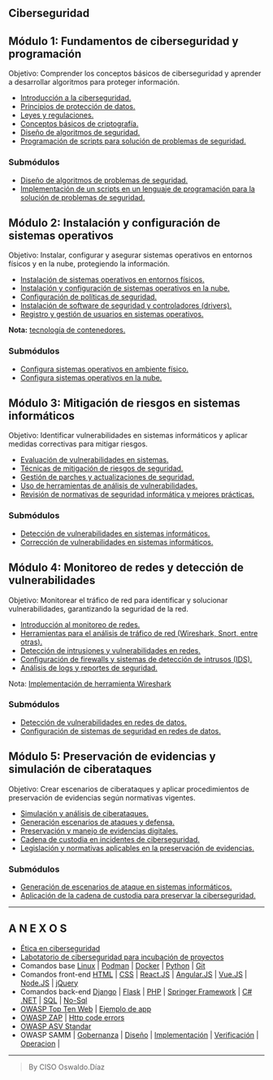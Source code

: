 ## Ciberseguridad 
## Módulo 1: Fundamentos de ciberseguridad y programación
Objetivo: Comprender los conceptos básicos de ciberseguridad y aprender a desarrollar algoritmos para proteger información. 
- [Introducción a la ciberseguridad.](assets/introduccion.md)
- [Principios de protección de datos.](assets/proteccion_datos.md)
- [Leyes y regulaciones.](assets/leyes_y_regulaciones.md)
- [Conceptos básicos de criptografía.](/assets/criptografia.md) 
- [Diseño de algoritmos de seguridad.](/assets/algoritmos_seguridad.md) 
- [Programación de scripts para solución de problemas de seguridad.](assets/script_seguridad.md) 

### Submódulos 
- [Diseño de algoritmos de problemas de seguridad.](assets/m1s1.md) 
- [Implementación de un scripts en un lenguaje de programación para la solución de problemas de seguridad.](assets/m1s2.md)

## Módulo 2: Instalación y configuración de sistemas operativos 
Objetivo: Instalar, configurar y asegurar sistemas operativos en entornos físicos y en la nube, protegiendo la información. 
- [Instalación de sistemas operativos en entornos físicos.](assets/instalacion_so.md)
- [Instalación y configuración de sistemas operativos en la nube.](assets/instalacion_so_cc.md) 
- [Configuración de políticas de seguridad.](assets/config_politicas_seguridad.md) 
- [Instalación de software de seguridad y controladores (drivers).](assets/software_seguridad_controladores.md) 
- [Registro y gestión de usuarios en sistemas operativos.](assets/registro_gestion_usuarios.md)

**Nota:** [tecnología de contenedores.](assets/contenedores.md)

### Submódulos

- [Configura sistemas operativos en ambiente físico.](assets/m2s1.md)
- [Configura sistemas operativos en la nube.](assets/m2s2.md)

## Módulo 3: Mitigación de riesgos en sistemas informáticos 
Objetivo: Identificar vulnerabilidades en sistemas informáticos y aplicar medidas correctivas para mitigar riesgos. 
- [Evaluación de vulnerabilidades en sistemas.](assets/evaluacion_vulnerabilidades.md) 
- [Técnicas de mitigación de riesgos de seguridad.](assets/tecnicas_mitigacion.md) 
- [Gestión de parches y actualizaciones de seguridad.](assets/gestion_parches.md) 
- [Uso de herramientas de análisis de vulnerabilidades.](assets/herramientas_vulnerabilidades.md) 
- [Revisión de normativas de seguridad informática y mejores prácticas.](assets/revision_normatividad.md)

### Submódulos

- [Detección de vulnerabilidades en sistemas informáticos.](assets/m3s1.md)
- [Corrección de vulnerabilidades en sistemas informáticos.](assets/m3s2.md)

  
## Módulo 4: Monitoreo de redes y detección de vulnerabilidades 
Objetivo: Monitorear el tráfico de red para identificar y solucionar vulnerabilidades, garantizando la seguridad de la red. 
- [Introducción al monitoreo de redes.](assets/monitoreo_redes.md) 
- [Herramientas para el análisis de tráfico de red (Wireshark, Snort, entre otras).](assets/herramientas_monitoreo_red.md) 
- [Detección de intrusiones y vulnerabilidades en redes.](assets/intrusiones_redes.md) 
- [Configuración de firewalls y sistemas de detección de intrusos (IDS).](assets/firewall_IDS.md) 
- [Análisis de logs y reportes de seguridad.](assets/analisis_log.md)

Nota: [Implementación de herramienta Wireshark](assets/wireshark_install.md)

### Submódulos

- [Detección de vulnerabilidades en redes de datos.](assets/m4s1.md)
- [Configuración de sistemas de seguridad en redes de datos.](assets/m4s2.md)


## Módulo 5: Preservación de evidencias y simulación de ciberataques
Objetivo: Crear escenarios de ciberataques y aplicar procedimientos de preservación de evidencias según normativas vigentes.

- [Simulación y análisis de ciberataques.](assets/simulacion_analisis.md)
- [Generación escenarios de ataques y defensa.](assets/ataques_defensa.md)
- [Preservación y manejo de evidencias digitales.](assets/evidencias_digitales.md)
- [Cadena de custodia en incidentes de ciberseguridad.](assets/cadena_custodia.md)
- [Legislación y normativas aplicables en la preservación de evidencias.](assets/normatividad_evidencias.md)

### Submódulos

- [Generación de escenarios de ataque en sistemas informáticos.](assets/m5s1.md)
- [Aplicación de la cadena de custodia para preservar la ciberseguridad.](assets/m5s2.md)
__________________

## A N E X O S

- [Ética en ciberseguridad](assets/etica_ciberseguridad.md)
- [Labotatorio de ciberseguridad para incubación de proyectos](assets/laboratorio_ciberseguridad.md)
- Comandos base [Linux](assets/comandos_linux.md) | [Podman](assets/comandos_podman.md) | [Docker](assets/comandos_docker.md) | [Python](assets/comandos_python.md) | [Git](assets/comandos_git.md)
- Comandos front-end [HTML](assets/comandos_html.md) | [CSS](assets/comandos_css.md) | [React.JS](assets/comandos_js_react.md) | [Angular.JS](assets/comandos_js_angular.md) | [Vue.JS](assets/comandos_js_vue.md) | [Node.JS](assets/nodejs.md) | [jQuery](assets/comandos_js_jquery.md)
- Comandos back-end [Django](assets/comandos_django.md) | [Flask](assets/comandos_flask.md) | [PHP](assets/comandos_php.md) | [Springer Framework](assets/comandos_spring.md) | [C# .NET](assets/comandos_c_net.md) | [SQL](assets/comandos_sql.md) | [No-Sql](assets/comandos_nosql.md)
- [OWASP Top Ten Web](assets/owasp_top_ten.md) | [Ejemplo de app](assets/app_web_owasp.md)
- [OWASP ZAP](assets/owasp_zap.md) | [Http code errors](assets/http_code_errors.md)
- [OWASP ASV Standar](assets/OWASP_Application_Security_Verification_Standard_5.0.0_sp.md)
- OWASP SAMM | [Gobernanza](assets/owasp_samm/gobernanza.md) | [Diseño](assets/owasp_samm/diseno.md) | [Implementación](assets/owasp_samm/implementacion.md) | [Verificación](assets/owasp_samm/verificacion.md) | [Operacion](assets/owasp_samm/operaciones.md) |

________________________
> By CISO Oswaldo.Díaz

